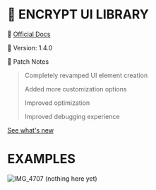 # 🔺 ENCRYPT UI LIBRARY
🎯 [Official Docs](https://dooms-scripts.gitbook.io/encrypt-docs)

🎯 Version: 1.4.0

🎯 Patch Notes
> Completely revamped UI element creation
> 
> Added more customization options
> 
> Improved optimization
>
> Improved debugging experience

[See what's new](https://dooms-scripts.gitbook.io/encrypt-docs#version-and-patch-notes)

# EXAMPLES
![IMG_4707](https://github.com/dooms-scripts/ui-libraries/assets/140380232/3f4a3579-50f1-4d34-9799-63eb523c0d8d)
(nothing here yet)
